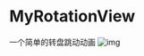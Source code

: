 # MyRotationView
一个简单的转盘跳动动画
![img](https://github.com/LongSh1z/LongSh1z/MyRotationView/new/master/test.gif)
